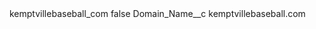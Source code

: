 <?xml version="1.0" encoding="UTF-8"?>
<CustomMetadata xmlns="http://soap.sforce.com/2006/04/metadata" xmlns:xsi="http://www.w3.org/2001/XMLSchema-instance" xmlns:xsd="http://www.w3.org/2001/XMLSchema">
    <label>kemptvillebaseball_com</label>
    <protected>false</protected>
    <values>
        <field>Domain_Name__c</field>
        <value xsi:type="xsd:string">kemptvillebaseball.com</value>
    </values>
</CustomMetadata>
